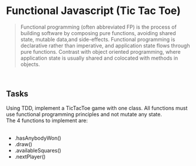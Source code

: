 # Functional Javascript (Tic Tac Toe)

>Functional programming (often abbreviated FP) is the process of building software by composing pure functions, avoiding shared state, mutable data,and side-effects. Functional programming is declarative rather than imperative, and application state flows through pure functions. Contrast with object oriented programming, where application state is usually shared and colocated with methods in objects.

<br>

## Tasks
Using TDD, implement a TicTacToe game with one class. All functions must use functional programming principles and not mutate any state. <br>
The 4 functions to implement are:<br><br>

- .hasAnybodyWon()<br>
- .draw()<br>
- .availableSquares()<br>
- .nextPlayer()
